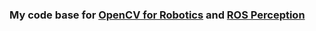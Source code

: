 ### My code base for [OpenCV for Robotics](https://app.theconstructsim.com/ls#/Course/65) and [ROS Perception](https://app.theconstructsim.com/ls#/Course/69)
